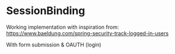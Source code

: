 # SessionBinding

Working implementation with inspiration from: 
https://www.baeldung.com/spring-security-track-logged-in-users

With form submission & OAUTH (login)
